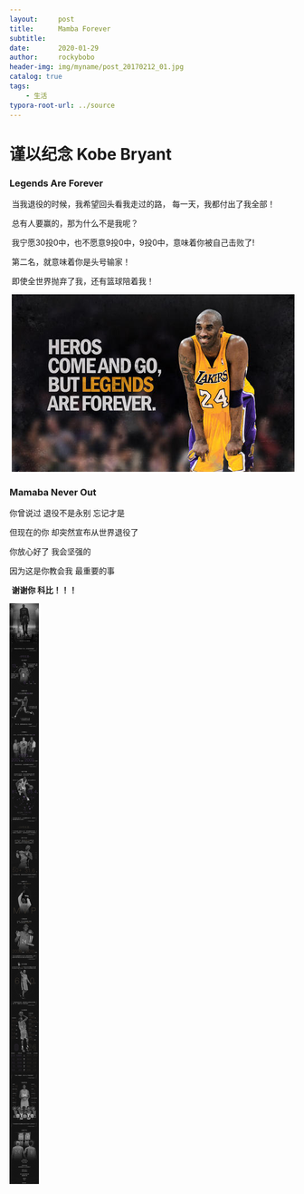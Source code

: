 ```yaml
---
layout:     post
title:      Mamba Forever
subtitle:   
date:       2020-01-29
author:     rockybobo
header-img: img/myname/post_20170212_01.jpg
catalog: true
tags:
    - 生活
typora-root-url: ../source
---
```


#  谨以纪念 Kobe Bryant 

### Legends Are Forever

​       当我退役的时候，我希望回头看我走过的路， 每一天，我都付出了我全部！

​       总有人要赢的，那为什么不是我呢？

​       我宁愿30投0中，也不愿意9投0中，9投0中，意味着你被自己击败了!

​       第二名，就意味着你是头号输家！

​       即使全世界抛弃了我，还有篮球陪着我！

​        ![](/../../source/images/2020-01-29-mamba-forever/kobe-1.jpg)

### Mamaba Never Out

你曾说过   退役不是永别    忘记才是

但现在的你  却突然宣布从世界退役了

你放心好了   我会坚强的

因为这是你教会我   最重要的事

​    **谢谢你  科比！！！**

![](/../../source/images/2020-01-29-mamba-forever/kobe.png)